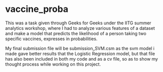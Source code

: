 # vaccine_proba
This was a task given through Geeks for Geeks under the IITG summer analytics workshop, where I had to analyze various features of a dataset and make a model that predicts the likelihood of a person taking two specific vaccines, expresses in probabilities.

My final submission file will be submission_SVM.csm as the svm model i made gave better results that the Logistic Regression model, but that file has also been included in both my code and as a cv file, so as to show my thought process while working on this project.
